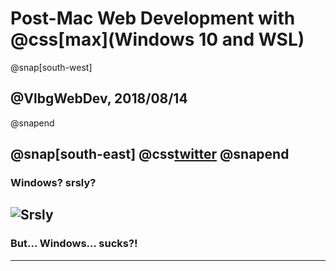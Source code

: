 # Post-Mac Web Development with @css[max](Windows 10 and WSL)


@snap[south-west]
## @VlbgWebDev, 2018/08/14
@snapend

@snap[south-east]
@css[twitter](@fa[twitter]mwidmann)
@snapend
---

### Windows? srsly?
![Srsly](assets/img/srsly.gif)
---

### But... Windows... sucks?!

---
